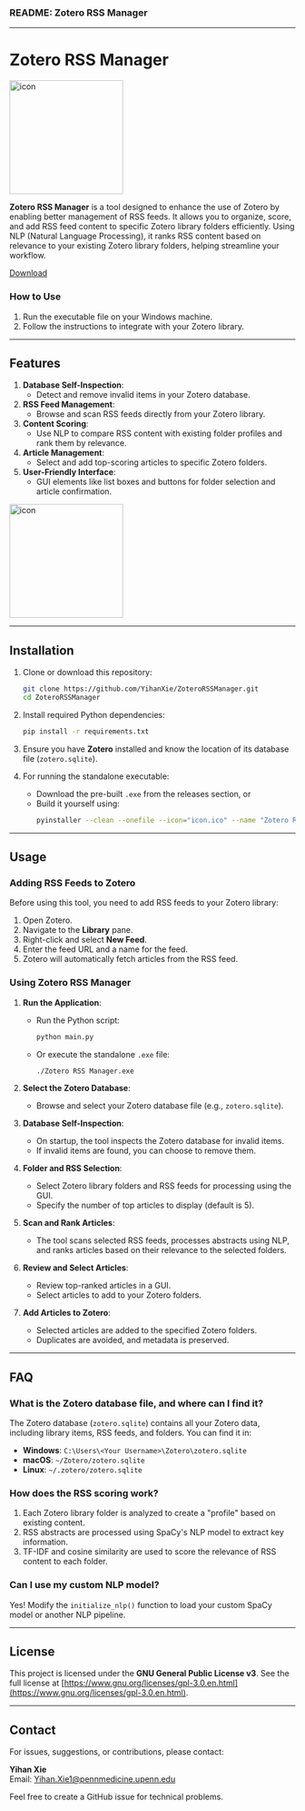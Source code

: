 ### README: Zotero RSS Manager

---

# Zotero RSS Manager

<img src="https://github.com/user-attachments/assets/187589e5-1a53-4407-9293-84a89c0878c3" alt="icon" width="200" />


**Zotero RSS Manager** is a tool designed to enhance the use of Zotero by enabling better management of RSS feeds. It allows you to organize, score, and add RSS feed content to specific Zotero library folders efficiently. Using NLP (Natural Language Processing), it ranks RSS content based on relevance to your existing Zotero library folders, helping streamline your workflow. 

[Download](https://drive.google.com/file/d/1wMZ01wHgcV58eA49QJhaCoL01mlYtTiG/view?usp=sharing)

### How to Use
1. Run the executable file on your Windows machine.
2. Follow the instructions to integrate with your Zotero library.


---

## Features

1. **Database Self-Inspection**:
   - Detect and remove invalid items in your Zotero database.
2. **RSS Feed Management**:
   - Browse and scan RSS feeds directly from your Zotero library.
3. **Content Scoring**:
   - Use NLP to compare RSS content with existing folder profiles and rank them by relevance.
4. **Article Management**:
   - Select and add top-scoring articles to specific Zotero folders.
5. **User-Friendly Interface**:
   - GUI elements like list boxes and buttons for folder selection and article confirmation.

<img src="https://github.com/user-attachments/assets/bdc5d6cf-6481-467d-a9f7-5561e1187f05" alt="icon" width="200" />

---

## Installation

1. Clone or download this repository:
   ```bash
   git clone https://github.com/YihanXie/ZoteroRSSManager.git
   cd ZoteroRSSManager
   ```

2. Install required Python dependencies:
   ```bash
   pip install -r requirements.txt
   ```

3. Ensure you have **Zotero** installed and know the location of its database file (`zotero.sqlite`).

4. For running the standalone executable:
   - Download the pre-built `.exe` from the releases section, or
   - Build it yourself using:
     ```bash
     pyinstaller --clean --onefile --icon="icon.ico" --name "Zotero RSS Manager" --hidden-import dotenv --hidden-import email_validator --hidden-import importlib_resources.trees --hidden-import MySQLdb --hidden-import notebook.services.shutdown --hidden-import mx.DateTime --exclude-module egenix-mx-base --exclude-module pydantic.experimental --runtime-hook=mock_imports.py main.py
     ```

---

## Usage

### Adding RSS Feeds to Zotero

Before using this tool, you need to add RSS feeds to your Zotero library:
1. Open Zotero.
2. Navigate to the **Library** pane.
3. Right-click and select **New Feed**.
4. Enter the feed URL and a name for the feed.
5. Zotero will automatically fetch articles from the RSS feed.

### Using Zotero RSS Manager

1. **Run the Application**:
   - Run the Python script:
     ```bash
     python main.py
     ```
   - Or execute the standalone `.exe` file:
     ```bash
     ./Zotero RSS Manager.exe
     ```

2. **Select the Zotero Database**:
   - Browse and select your Zotero database file (e.g., `zotero.sqlite`).

3. **Database Self-Inspection**:
   - On startup, the tool inspects the Zotero database for invalid items.
   - If invalid items are found, you can choose to remove them.

4. **Folder and RSS Selection**:
   - Select Zotero library folders and RSS feeds for processing using the GUI.
   - Specify the number of top articles to display (default is 5).

5. **Scan and Rank Articles**:
   - The tool scans selected RSS feeds, processes abstracts using NLP, and ranks articles based on their relevance to the selected folders.

6. **Review and Select Articles**:
   - Review top-ranked articles in a GUI.
   - Select articles to add to your Zotero folders.

7. **Add Articles to Zotero**:
   - Selected articles are added to the specified Zotero folders.
   - Duplicates are avoided, and metadata is preserved.

---

## FAQ

### What is the Zotero database file, and where can I find it?

The Zotero database (`zotero.sqlite`) contains all your Zotero data, including library items, RSS feeds, and folders. You can find it in:
- **Windows**: `C:\Users\<Your Username>\Zotero\zotero.sqlite`
- **macOS**: `~/Zotero/zotero.sqlite`
- **Linux**: `~/.zotero/zotero.sqlite`

### How does the RSS scoring work?

1. Each Zotero library folder is analyzed to create a "profile" based on existing content.
2. RSS abstracts are processed using SpaCy's NLP model to extract key information.
3. TF-IDF and cosine similarity are used to score the relevance of RSS content to each folder.

### Can I use my custom NLP model?

Yes! Modify the `initialize_nlp()` function to load your custom SpaCy model or another NLP pipeline.

---

## License

This project is licensed under the **GNU General Public License v3**. See the full license at [https://www.gnu.org/licenses/gpl-3.0.en.html](https://www.gnu.org/licenses/gpl-3.0.en.html).

---

## Contact

For issues, suggestions, or contributions, please contact:

**Yihan Xie**  
Email: [Yihan.Xie1@pennmedicine.upenn.edu](mailto:Yihan.Xie1@pennmedicine.upenn.edu)

Feel free to create a GitHub issue for technical problems.
